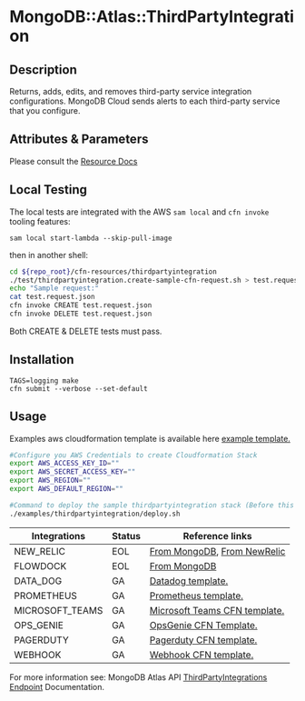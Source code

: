 # MongoDB::Atlas::ThirdPartyIntegration

## Description
Returns, adds, edits, and removes third-party service integration configurations. MongoDB Cloud sends alerts to each third-party service that you configure.

## Attributes & Parameters

Please consult the [Resource Docs](docs/README.md)

## Local Testing

The local tests are integrated with the AWS `sam local` and `cfn invoke` tooling features:

```
sam local start-lambda --skip-pull-image
```
then in another shell:
```bash
cd ${repo_root}/cfn-resources/thirdpartyintegration
./test/thirdpartyintegration.create-sample-cfn-request.sh > test.request.json 
echo "Sample request:"
cat test.request.json
cfn invoke CREATE test.request.json 
cfn invoke DELETE test.request.json 
```

Both CREATE & DELETE tests must pass.

## Installation
```
TAGS=logging make
cfn submit --verbose --set-default
```

## Usage
Examples aws cloudformation template is available here [example template.](../../examples/thirdpartyintegrations)


```bash
#Configure you AWS Credentials to create Cloudformation Stack
export AWS_ACCESS_KEY_ID=""
export AWS_SECRET_ACCESS_KEY=""
export AWS_REGION=""
export AWS_DEFAULT_REGION=""

#Command to deploy the sample thirdpartyintegration stack (Before this step "cfn submit" should have been executed successfully)
./examples/thirdpartyintegration/deploy.sh
```

| Integrations    | Status | Reference links                                                                                                                                                                                                                                                 |
|-----------------|--------|-----------------------------------------------------------------------------------------------------------------------------------------------------------------------------------------------------------------------------------------------------------------|
| NEW_RELIC       | EOL    | [From MongoDB](https://www.mongodb.com/docs/atlas/tutorial/third-party-service-integrations/?_ga=2.141767858.1639178218.1667927805-1433452924.1667927805), [From NewRelic](https://discuss.newrelic.com/t/new-relic-plugin-eol-wednesday-june-16th-2021/127267) |
| FLOWDOCK        | EOL    | [From MongoDB](https://www.mongodb.com/docs/atlas/tutorial/third-party-service-integrations/?_ga=2.141767858.1639178218.1667927805-1433452924.1667927805)                                                                                                       |
| DATA_DOG        | GA     | [Datadog template.](../../examples/thirdpartyintegrations/datadog.json)                                                                                                                                                                                         |
| PROMETHEUS      | GA     | [Prometheus template.](../../examples/thirdpartyintegrations/prometheus.json)                                                                                                                                                                                   |
| MICROSOFT_TEAMS | GA     | [Microsoft Teams CFN template.](../../examples/thirdpartyintegrations/microsoftteams.json)                                                                                                                                                                      |
| OPS_GENIE       | GA     | [OpsGenie CFN Template.](../../examples/thirdpartyintegrations/opsgenie.json)                                                                                                                                                                                   |
| PAGERDUTY       | GA     | [Pagerduty CFN template.](../../examples/thirdpartyintegrations/pagerduty.json)                                                                                                                                                                                 |
| WEBHOOK         | GA     | [Webhook CFN template.](../../examples/thirdpartyintegrations/webhook.json)                                                                                                                                                                                     |



For more information see: MongoDB Atlas API [ThirdPartyIntegrations Endpoint](https://www.mongodb.com/docs/atlas/reference/api-resources-spec/#tag/Third-Party-Service-Integrations) Documentation.



